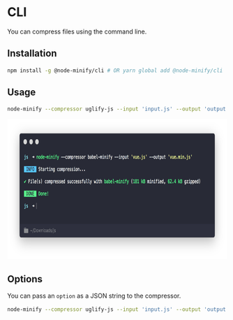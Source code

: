 # CLI

You can compress files using the command line.

## Installation

```bash
npm install -g @node-minify/cli # OR yarn global add @node-minify/cli
```

## Usage

```bash
node-minify --compressor uglify-js --input 'input.js' --output 'output.js'
```

<img src="../static/cli.png" width="749" height="322" alt="cli">

## Options

You can pass an `option` as a JSON string to the compressor.

```bash
node-minify --compressor uglify-js --input 'input.js' --output 'output.js' --option '{"warnings": true, "mangle": false}'
```
